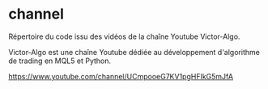 # channel

Répertoire du code issu des vidéos de la chaîne Youtube Victor-Algo.

Victor-Algo est une chaîne Youtube dédiée au développement d'algorithme de trading en MQL5 et Python.

https://www.youtube.com/channel/UCmpooeG7KV1pgHFIkG5mJfA